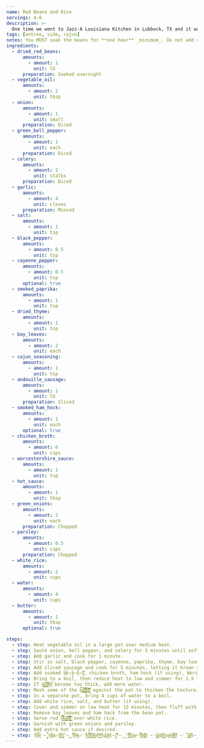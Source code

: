```yaml
---
name: Red Beans and Rice
servings: 4-6
description: >-
  One time we went to Jazz-A Louisiana Kitchen in Lubbock, TX and it was so good that I cried and my brothers still make fun of me.
tags: [entree, side, cajun]  
notes: You MUST soak the beans for **one hour** _minimum_. Do not add salt while the beans are soaking or it will make the skins hard. The B̶ ̴E̸ ̶A̸ ̶N̵S̶
ingredients:
  - dried_red_beans:
      amounts:
        - amount: 1
          unit: lb
      preparation: Soaked overnight
  - vegetable_oil:
      amounts:
        - amount: 2
          unit: tbsp
  - onion:
      amounts:
        - amount: 1
          unit: small
      preparation: Diced
  - green_bell_pepper:
      amounts:
        - amount: 1
          unit: each
      preparation: Diced
  - celery:
      amounts:
        - amount: 2
          unit: stalks
      preparation: Diced
  - garlic:
      amounts:
        - amount: 4
          unit: cloves
      preparation: Minced
  - salt:
      amounts:
        - amount: 1
          unit: tsp
  - black_pepper:
      amounts:
        - amount: 0.5
          unit: tsp
  - cayenne_pepper:
      amounts:
        - amount: 0.5
          unit: tsp
      optional: true
  - smoked_paprika:
      amounts:
        - amount: 1
          unit: tsp
  - dried_thyme:
      amounts:
        - amount: 1
          unit: tsp
  - bay_leaves:
      amounts:
        - amount: 2
          unit: each
  - cajun_seasoning:
      amounts:
        - amount: 1
          unit: tsp
  - andouille_sausage:
      amounts:
        - amount: 1
          unit: lb
      preparation: Sliced
  - smoked_ham_hock:
      amounts:
        - amount: 1
          unit: each
      optional: true
  - chicken_broth:
      amounts:
        - amount: 6
          unit: cups
  - worcestershire_sauce:
      amounts:
        - amount: 1
          unit: tsp
  - hot_sauce:
      amounts:
        - amount: 1
          unit: tbsp
  - green_onions:
      amounts:
        - amount: 2
          unit: each
      preparation: Chopped
  - parsley:
      amounts:
        - amount: 0.5
          unit: cups
      preparation: Chopped
  - white_rice:
      amounts:
        - amount: 2
          unit: cups
  - water:
      amounts:
        - amount: 4
          unit: cups
  - butter:
      amounts:
        - amount: 1
          unit: tbsp
      optional: true

steps:
  - step: Heat vegetable oil in a large pot over medium heat.
  - step: Sauté onion, bell pepper, and celery for 5 minutes until softened.
  - step: Add garlic and cook for 1 minute.
  - step: Stir in salt, black pepper, cayenne, paprika, thyme, bay leaves, and Cajun seasoning.
  - step: Add sliced sausage and cook for 5 minutes, letting it brown slightly.
  - step: Add soaked b̶̧͕͋̄ë̷̝́̇ạ̴̽ņ̷̥̠̑s̷̍̃͠ͅ, chicken broth, ham hock (if using), Worcestershire sauce, and hot sauce.
  - step: Bring to a boil, then reduce heat to low and simmer for 1.5 to 2 hours, stirring occasionally.
  - step: If b̶̡͇͈͖̤̞͛ḛ̵͇̺͈̼̺́̈́̾͠à̸̙̳̩̣͆̈͊͗ͅn̴͙̆̽̀́͘s̵̻͋̚ become too thick, add more water.
  - step: Mash some of the b̵͔̠͖̥̥̄̆̀̄͝è̷̪̲̼͈̜̈́̊̀̂̀́͠ą̵̰̪͓̳̻̯̘̰̈́͋́̋́͆͂͐̿̒ͅņ̶͚͕̝͕͉̓̍̊̅͑̋͑̕͝s̶̗̟͖̮̲̥͋̒̾̓͛̃ against the pot to thicken the texture.
  - step: In a separate pot, bring 4 cups of water to a boil.
  - step: Add white rice, salt, and butter (if using).
  - step: Cover and simmer on low heat for 15 minutes, then fluff with a fork.
  - step: Remove bay leaves and ham hock from the bean pot.
  - step: Serve red b̸̬̟͕̙̜̗̻͉͉̱̻̠͂̃̋͐̈́̈́̚͠͝ȅ̶͍̩͙͈̜̬͕̠̞͕͘ͅa̶̧̤̣̠̹͕̼͕̟̝̯͇̣̋̑n̶̨͚̏́̽̑̄̽̀̿̐̕s̷̰̯͉̯̠̲̹̮̜͈͈̽͆͐̂͜͝ over white rice.
  - step: Garnish with green onions and parsley.
  - step: Add extra hot sauce if desired.
  - step: T̸̮́͠h̶̩̝̹͋͠e̷͍̔ ̶̧̹̻̊̚ḇ̶̱͒̏ȩ̸͓̈́a̸̖̫̕n̵͖̈̓͋s̷̨̺͔͗̊̈́.̵͚̭̾͝ ̵̼̳̄̀T̶͍̅̄̓ͅh̶̖̔̌͂ḛ̷̛̝̊ ̴̜͕̣̎b̶͚̙̙̽̍ ̷͍͔̈́̿̎è̸̫͍̬̏͌ ̷̨̭̓̄͊a̶͈͇͉̐̃ ̷͖͂n̶̬̜̝̐̑͑ ̶͙͊͝s̶̛͇ ̵͍̋͆m̷͔̪͋ù̵̻̻̄͑s̵̥̤͙̈̂͘t̶̘̆ ̸̧͉̯̏f̴̡̫̖̒ ̴̲͊́͜͝l̸͉̻͊́ ̸̗͋̔̈́͜o̵̜͗̊ ̶̪͈̒w̴̠̾ ̴͈̿̇͊i̵͚̔̊ň̴̛̰̼̟͠t̷̡̩̳͑͝ö̵͎̘ ̴̛̱̹̔y̶͚̪͓͛̓o̸̘͂ͅú̷̹͒͐͜r̵͎̳̐͐ ̸̡̜͍̓m̶͕̯͑o̸̠̥͒ư̴͓̰͌t̴̺̭̎̔͆ẖ̵̛͎̈́̐ ̵̛̱̎͘t̷͚͚́̚͜a̶̭͂͠š̶̲ț̶͆e̵̦̓̽́ ̵͖̲̦͑͐͊t̴̪͍̦́͘h̸̫̅̇͑e̴̦͂̽m̷̖͘ ̴̡͈̬͠f̸̛͇̐e̷̖͙̎e̷͙̫̋̉̈́ͅḷ̷̥̌̇̽ ̷̛̱͊̂t̴̗͕͑͝h̶͙̠́̕͜e̴̢̻͚̾ṃ̵̧̂̎͝ͅ ̵̡̄̾̎ḉ̷͖̉ḧ̷̪͔͍́ę̷̅͜͜w̶̛̝͊ ̷̥̭̕t̷̫̐h̷̘͍̺́͐͝e̷̝̫̋̾m̶̖͙̊̅͝ ̸͕͕͖̍͗s̵̛̜̯͐̀m̸̜̋̆͐ė̶͜l̷̓̈̅ͅḷ̷͜͝ ̴͔̗͑͝t̵̡͐͋̌ḧ̶̟͑ȩ̷̏ ̸̡̅̾̒ȧ̵̦͔͙ ̶̬̱͓̄́ù̵̢̓ ̸͎̘̠̀͝ŗ̷͎̰̓͑̆ ̷̛͎͖̍̈o̴̘͈̟̎̔̍ ̷͚͚̈́͂́m̷͖̓ȁ̶̪͙̭ ̴̘̝̎͋͜å̴͍̮̾n̵̳̅̕d̶̟̹̟̈ ̸̼͌͝͝f̴̭̭̤̂̕͘e̵̡̪̟̋̀͗e̵̞̞͎̋l̴̮̝̉̈́ ̸̩̈́y̵̙̓̍ọ̸̀̈́ṷ̸̟͕́̚r̴͉̠̽ ̴̟͈̿f̴̥̌̈́ę̴̳̬̆̉e̶̮͒͛̿t̸͔̲̀ ̸͍͛t̸̥̹͑͆͌o̶̹̠̙͂̉u̸͙̮̒̚c̵͓͒h̴̢̤̹̄ ̵͓̾̔͊͜ť̸͎̍͘h̵̙͗è̸̢̑͛ ̵͕͍͇͗̀g̸̞̤̖͋́͝r̸̫͋̍o̶͖̙̗̓́͂ũ̴͎͒n̴̲̚ͅd̷̺͖̀ ̵̮̀̔͠a̶̳͈͊̑n̸̹̯̑͛͝d̵̯̠̾ ̴̛͇̫̺̈͊j̵̩̖̹̆͐ụ̵̈s̵̞͎̹̕t̸̙̯̃ ̵̼̳̑͊B̶̡̏Ŗ̵̱̩̈́̔E̵̙͋̽̽Ȧ̶̳̘T̷̹̔͆̒H̵̥͂E̶̗̋ ̶̹̣͉̑f̴͙̑͆̂ọ̶̖̊̊̾r̵̡̛̟̪̿ ̷̼̼̃̈́a̸̖̖͌́̕ ̶̨́m̶̰̥̖͒͗o̵͇̣͂̈́ṃ̵̮̪̌̒́e̸͍̜̅ņ̵͌̕t̷̟͔̤̐ ̷̛͙̰͒̇ä̵̜̗́ņ̷͉̿̚d̷͔͇̑͒ ̷͓̼̮̂t̷̹̗̓̀̀ͅr̴̙̯̖̃ǘ̴̧̦ṡ̴̢̱ṯ̴͇̪͊̓͝ ̶̲̓ͅt̶̠̐̂̅h̴̟͘̕a̶̖̲̐̑͊t̸̛̲̂ ̴͈̈̄͘y̷͍̓̊̚ò̷͇͉͍ȕ̴̘ ̴̡̟̹̋a̷̮̓̑͠r̵͕̺͘͜͠ë̸͙̥́͋̉ ̶̧̛͓̘w̸̠͆͑͜͝h̶̯̹͓͑͑͠ē̷͇̗r̵̳͂̉e̵͍̺̕ ̷̘̬́̌y̵̭̦͚̔ô̷̯u̴̦͊̿̎ ̸̛̣͖̩̔n̴̠̬̟̔͝ĕ̵̮̕ȩ̵̎ḓ̸̬̇̈́͑ͅ ̶̡̃͂̕t̵̳͐͛ó̵̠͚̖̍͠ ̸͙̬͌b̴͙͕͆̀̔e̷͕̞͉̐͘.̶̰͈͋̾̚
---
```

